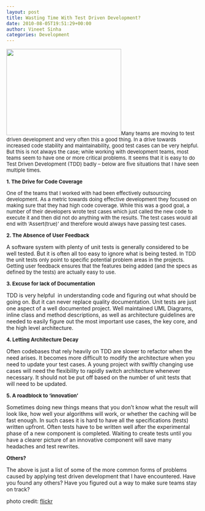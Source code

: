 ```yaml
---
layout: post
title: Wasting Time With Test Driven Development?
date: 2010-08-05T19:51:29+00:00
author: Vineet Sinha
categories: Development
---
```

<span style="font-size: 13.1944px;"><a href="{{site.baseurl}}/assets/uploads/2010/08/test.jpg"><img class="alignright size-medium wp-image-122" title="test" src="{{site.baseurl}}/assets/uploads/2010/08/test-300x225.jpg" alt="" width="300" height="225" srcset="{{site.baseurl}}/assets/uploads/2010/08/test-300x225.jpg 300w, {{site.baseurl}}/assets/uploads/2010/08/test.jpg 500w" sizes="(max-width: 300px) 100vw, 300px" /></a>Many teams are moving to test driven development and very often this a good thing. In a drive towards increased code stability and maintainability, good test cases can be very helpful. But this is not always the case; while working with development teams, most teams seem to have one or more critical problems. It seems that it is easy to do Test Driven Development (TDD) badly &#8211; below are five situations that I have seen multiple times.</span>

<!--more-->



<span style="font-size: 13.1944px;"><strong>1. The Drive for Code Coverage</strong></span>

<span style="font-size: 13.1944px;">One of the teams that I worked with had been effectively outsourcing development. As a metric towards doing effective development they focused on making sure that they had high code coverage. While this was a good goal, a number of their developers wrote test cases which just called the new code to execute it and then did not do anything with the results. The test cases would all end with &#8216;Assert(true)&#8217; and therefore would always have passing test cases.</span>

<span style="font-size: 13.1944px;"><strong>2. The Absence of User Feedback</strong></span>

A software system with plenty of unit tests is generally considered to be well tested. But it is often all too easy to ignore what is being tested. <span style="font-size: 13.3333px;">In TDD the unit tests only point to specific potential problem areas in the projects. Getting user feedback ensures that the features being added (and the specs as defined by the tests) are actually easy to use.</span>

**<span style="font-weight: normal; font-size: 13.1944px;"><strong>3. Excuse for lack of Documentation</strong></span>**

TDD is very helpful  in understanding code and figuring out what should be going on. But it can never replace quality documentation. Unit tests are just one aspect of a well documented project. Well maintained UML Diagrams, inline class and method descriptions, as well as architecture guidelines are needed to easily figure out the most important use cases, the key core, and the high level architecture.

<p style="font-size: 13.1944px;">
  <strong>4. Letting Architecture Decay</strong>
</p>

Often codebases that rely heavily on TDD are slower to refactor when the need arises. It becomes more difficult to modify the architecture when you need to update your test cases. A young project with swiftly changing use cases will need the flexibility to rapidly switch architecture whenever necessary. It should not be put off based on the number of unit tests that will need to be updated.

<span style="font-size: 13.1944px;"><strong>5. A roadblock to &#8216;innovation&#8217;</strong></span>

Sometimes doing new things means that you don&#8217;t know what the result will look like, how well your algorithms will work, or whether the caching will be fast enough. In such cases it is hard to have all the specifications (tests) written upfront. Often tests have to be written well after the experimental phase of a new component is completed. Waiting to create tests until you have a clearer picture of an innovative component will save many headaches and test rewrites.

<span style="font-size: 13.1944px;"><strong>Others?</strong></span>

The above is just a list of some of the more common forms of problems caused by applying test driven development that I have encountered. Have you found any others? Have you figured out a way to make sure teams stay on track?

photo credit: [flickr](http://www.flickr.com/photos/sercasey/324341982/)

<div>
</div>

<div style="clear:both;">
  &nbsp;
</div>
